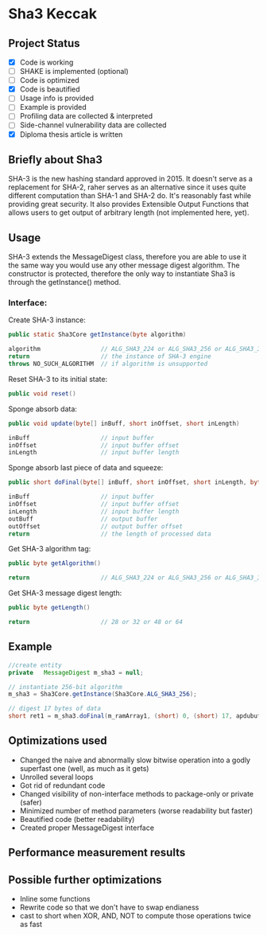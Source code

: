 # Sha3 Keccak

## Project Status
- [x] Code is working
- [ ] SHAKE is implemented (optional)
- [ ] Code is optimized
- [x] Code is beautified
- [ ] Usage info is provided
- [ ] Example is provided
- [ ] Profiling data are collected & interpreted
- [ ] Side-channel vulnerability data are collected
- [x] Diploma thesis article is written

## Briefly about Sha3
SHA-3 is the new hashing standard approved in 2015. It doesn't serve as a replacement for SHA-2, raher serves as an alternative since it uses quite different computation than SHA-1 and SHA-2 do. It's reasonably fast while providing great security. It also provides Extensible Output Functions that allows users to get output of arbitrary length (not implemented here, yet). 
## Usage
SHA-3 extends the MessageDigest class, therefore you are able to use it the same way you would use any other message digest algorithm.
The constructor is protected, therefore the only way to instantiate Sha3 is through the getInstance() method.
### Interface:
Create SHA-3 instance:
````java
public static Sha3Core getInstance(byte algorithm)

algorithm                 // ALG_SHA3_224 or ALG_SHA3_256 or ALG_SHA3_384 or ALG_SHA3_512
return                    // the instance of SHA-3 engine
throws NO_SUCH_ALGORITHM  // if algorithm is unsupported
````
Reset SHA-3 to its initial state:
```` java
public void reset()
````
Sponge absorb data:
```` java
public void update(byte[] inBuff, short inOffset, short inLength)

inBuff                    // input buffer
inOffset                  // input buffer offset
inLength                  // input buffer length
````
Sponge absorb last piece of data and squeeze:
````java
public short doFinal(byte[] inBuff, short inOffset, short inLength, byte[] outBuff, short outOffset) throws CryptoException {

inBuff                    // input buffer
inOffset                  // input buffer offset
inLength                  // input buffer length
outBuff                   // output buffer
outOffset                 // output buffer offset
return                    // the length of processed data
````
Get SHA-3 algorithm tag:
```` java
public byte getAlgorithm()

return                    // ALG_SHA3_224 or ALG_SHA3_256 or ALG_SHA3_384 or ALG_SHA3_512 (7/8/9/10)
````

Get SHA-3 message digest length:
```` java
public byte getLength()

return                    // 28 or 32 or 48 or 64
````
## Example
````java
//create entity
private   MessageDigest m_sha3 = null;

// instantiate 256-bit algorithm
m_sha3 = Sha3Core.getInstance(Sha3Core.ALG_SHA3_256);

// digest 17 bytes of data
short ret1 = m_sha3.doFinal(m_ramArray1, (short) 0, (short) 17, apdubuf, (short) 0);
````
## Optimizations used
* Changed the naive and abnormally slow bitwise operation into a godly superfast one (well, as much as it gets)
* Unrolled several loops
* Got rid of redundant code
* Changed visibility of non-interface methods to package-only or private (safer)
* Minimized number of method parameters (worse readability but faster)
* Beautified code (better readability)
* Created proper MessageDigest interface

## Performance measurement results

## Possible further optimizations
* Inline some functions
* Rewrite code so that we don't have to swap endianess
* cast to short when XOR, AND, NOT to compute those operations twice as fast
